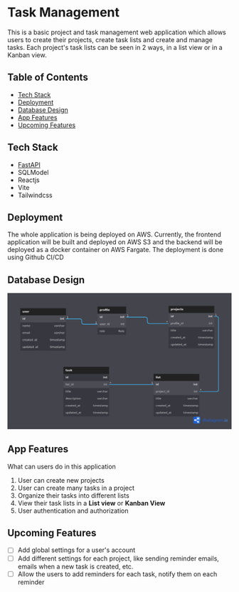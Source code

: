 # Task Management
This is a basic project and task management web application which allows users to create their projects, create task lists and create and manage tasks. Each project's task lists can be seen in 2 ways, in a list view or in a Kanban view.


## Table of Contents
  - [Tech Stack](#tech-stack)
  - [Deployment](#deployment)
  - [Database Design](#database-design)
  - [App Features](#app-features)
  - [Upcoming Features](#upcoming-features)

## Tech Stack
* [FastAPI](https://fastapi.tiangolo.com/)
* SQLModel
* Reactjs
* Vite
* Tailwindcss

## Deployment
The whole application is being deployed on AWS. Currently, the frontend application will be built and deployed on AWS S3 and the backend will be deployed as a docker container on AWS Fargate. The deployment is done using Github CI/CD

## Database Design
![Database models](dbdiagram.png)

## App Features
What can users do in this application

1. User can create new projects
2. User can create many tasks in a project
3. Organize their tasks into different lists
4. View their task lists in a **List view** or **Kanban View**
5. User authentication and authorization

## Upcoming Features
- [ ] Add global settings for a user's account
- [ ] Add different settings for each project, like sending reminder emails, emails when a new task is created, etc.
- [ ] Allow the users to add reminders for each task, notify them on each reminder